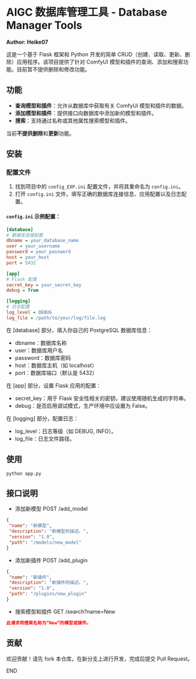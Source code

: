 # AIGC 数据库管理工具 - Database Manager Tools

**Author: Heike07**

这是一个基于 Flask 框架和 Python 开发的简单 CRUD（创建、读取、更新、删除）应用程序。该项目提供了针对 ComfyUI 模型和插件的查询、添加和搜索功能。目前暂不提供删除和修改功能。

## 功能

- **查询模型和插件**：允许从数据库中获取有关 ComfyUI 模型和插件的数据。
- **添加模型和插件**：提供接口向数据库中添加新的模型和插件。
- **搜索**：支持通过名称或其他属性搜索模型和插件。

当前**不提供删除**和**更新**功能。

## 安装

### 配置文件

1. 找到项目中的 `config_EXP.ini` 配置文件，并将其重命名为 `config.ini`。
2. 打开 `config.ini` 文件，填写正确的数据库连接信息、应用配置以及日志配置。

#### `config.ini` 示例配置：

```ini
[database]
# 数据库连接配置
dbname = your_database_name
user = your_username
password = your_password
host = your_host
port = 5432

[app]
# Flask 配置
secret_key = your_secret_key
debug = True

[logging]
# 日志配置
log_level = DEBUG
log_file = /path/to/your/log/file.log
```
在 [database] 部分，填入你自己的 PostgreSQL 数据库信息：
 - dbname：数据库名称
 - user：数据库用户名
 - password：数据库密码
 - host：数据库主机（如 localhost）
 - port：数据库端口（默认是 5432）

在 [app] 部分，设置 Flask 应用的配置：
 - secret_key：用于 Flask 安全性相关的密钥，建议使用随机生成的字符串。
 - debug：是否启用调试模式，生产环境中应设置为 False。

在 [logging] 部分，配置日志：
 - log_level：日志等级（如 DEBUG, INFO）。
 - log_file：日志文件路径。

 ## 使用
 ```shell
 python app.py
 ```

 ## 接口说明
  - 添加新模型 POST /add_model
 ```json
 {
  "name": "新模型",
  "description": "新模型的描述。",
  "version": "1.0",
  "path": "/models/new_model"
}
 ```
  - 添加新插件 POST /add_plugin
 ```json
{
  "name": "新插件",
  "description": "新插件的描述。",
  "version": "1.0",
  "path": "/plugins/new_plugin"
}
 ```
  - 搜索模型和插件 GET /search?name=New
  ```json
  此请求将搜索名称为“New”的模型或插件。
  ```
## 贡献
欢迎贡献！请先 fork 本仓库，在新分支上进行开发，完成后提交 Pull Request。

END